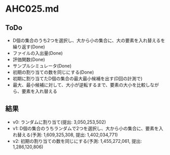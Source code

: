 # AHC025.md

## ToDo

- D個の集合のうち2つを選択し、大から小の集合に、大の要素を入れ替えるを繰り返す(Done)
- ファイルの入出量(Done)
- 評価関数(Done)
- サンプルシミュレータ(Done)
- 初期の割り当ての数を同じにする(Done)
- 初期に割り当てたD個の集合の最大最小候補を出す(D回の計測で)
- 最大、最小候補に対して、大小が逆転するまで、要素の大小を比較しながら、要素を入れ替える

## 結果

- v0: ランダムに割り当て(提出: 3,050,253,502)
- v1: D個の集合のうちランダムで2つを選択し、大から小の集合に、要素を入れ替える(予測: 1,609,325,308, 提出: 1,402,034,771)
- v2: 初期の割り当ての数を同じにする(予測: 1,455,272,061, 提出: 1,286,120,806)

